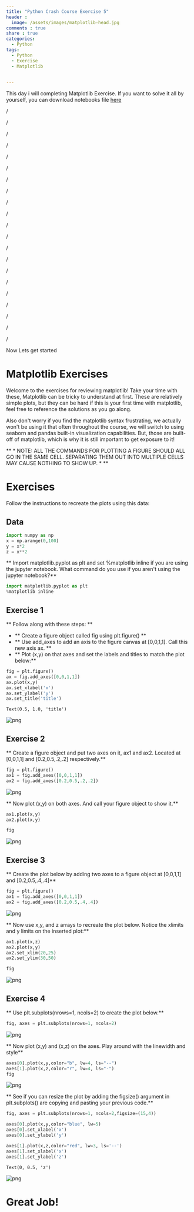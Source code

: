 ```yaml
---
title: "Python Crash Course Exercise 5"
header :
  image: /assets/images/matplotlib-head.jpg
comments : true
share : true
categories:
  - Python
tags:
  - Python
  - Exercise
  - Matplotlib
 

---
```


This day i will completing Matplotlib Exercise. If you want to solve it all by yourself, you can download notebooks file [here](https://drive.google.com/file/d/1LJAoRsI-F1UbY1gjjnQo5jATBMjua_qO/view?usp=sharing)

/

/

/

/

/

/

/

/

/

/

/

/

/

/

/

/

/

/

/

/

/

Now Lets get started

# Matplotlib Exercises 

Welcome to the exercises for reviewing matplotlib! Take your time with these, Matplotlib can be tricky to understand at first. These are relatively simple plots, but they can be hard if this is your first time with matplotlib, feel free to reference the solutions as you go along.

Also don't worry if you find the matplotlib syntax frustrating, we actually won't be using it that often throughout the course, we will switch to using seaborn and pandas built-in visualization capabilities. But, those are built-off of matplotlib, which is why it is still important to get exposure to it!

** * NOTE: ALL THE COMMANDS FOR PLOTTING A FIGURE SHOULD ALL GO IN THE SAME CELL. SEPARATING THEM OUT INTO MULTIPLE CELLS MAY CAUSE NOTHING TO SHOW UP. * **

# Exercises

Follow the instructions to recreate the plots using this data:

## Data


```python
import numpy as np
x = np.arange(0,100)
y = x*2
z = x**2
```

** Import matplotlib.pyplot as plt and set %matplotlib inline if you are using the jupyter notebook. What command do you use if you aren't using the jupyter notebook?**


```python
import matplotlib.pyplot as plt
%matplotlib inline
```

## Exercise 1

** Follow along with these steps: **

* ** Create a figure object called fig using plt.figure() **
* ** Use add_axes to add an axis to the figure canvas at [0,0,1,1]. Call this new axis ax. **
* ** Plot (x,y) on that axes and set the labels and titles to match the plot below:**


```python
fig = plt.figure()
ax = fig.add_axes([0,0,1,1])
ax.plot(x,y)
ax.set_xlabel('x')
ax.set_ylabel('y')
ax.set_title('title')
```


    Text(0.5, 1.0, 'title')




![png](https://i.ibb.co/Cny1XT7/output-5-1.png)


## Exercise 2

** Create a figure object and put two axes on it, ax1 and ax2. Located at [0,0,1,1] and [0.2,0.5,.2,.2] respectively.**


```python
fig = plt.figure()
ax1 = fig.add_axes([0,0,1,1])
ax2 = fig.add_axes([0.2,0.5,.2,.2])
```


![png](https://i.ibb.co/Gv5jy97/output-7-0.png)


** Now plot (x,y) on both axes. And call your figure object to show it.**


```python
ax1.plot(x,y)
ax2.plot(x,y)

fig
```




![png](https://i.ibb.co/XF9vymt/output-9-0.png)



## Exercise 3

** Create the plot below by adding two axes to a figure object at [0,0,1,1] and [0.2,0.5,.4,.4]**


```python
fig = plt.figure()
ax1 = fig.add_axes([0,0,1,1])
ax2 = fig.add_axes([0.2,0.5,.4,.4])
```


![png](https://i.ibb.co/XDFkhpk/output-11-0.png)


** Now use x,y, and z arrays to recreate the plot below. Notice the xlimits and y limits on the inserted plot:**


```python
ax1.plot(x,z)
ax2.plot(x,y)
ax2.set_xlim(20,25)
ax2.set_ylim(30,50)

fig
```




![png](https://i.ibb.co/yhW1fzH/output-13-0.png)



## Exercise 4

** Use plt.subplots(nrows=1, ncols=2) to create the plot below.**


```python
fig, axes = plt.subplots(nrows=1, ncols=2)
```


![png](https://i.ibb.co/tx6zvv1/output-15-0.png)


** Now plot (x,y) and (x,z) on the axes. Play around with the linewidth and style**


```python
axes[0].plot(x,y,color="b", lw=4, ls="--")
axes[1].plot(x,z,color="r", lw=4, ls="-")
fig
```




![png](https://i.ibb.co/mGBPRVq/output-17-0.png)



** See if you can resize the plot by adding the figsize() argument in plt.subplots() are copying and pasting your previous code.**


```python
fig, axes = plt.subplots(nrows=1, ncols=2,figsize=(15,4))

axes[0].plot(x,y,color="blue", lw=5)
axes[0].set_xlabel('x')
axes[0].set_ylabel('y')

axes[1].plot(x,z,color="red", lw=3, ls='--')
axes[1].set_xlabel('x')
axes[1].set_ylabel('z')
```


    Text(0, 0.5, 'z')




![png](https://i.ibb.co/YTJf557/output-19-1.png)

# Great Job!